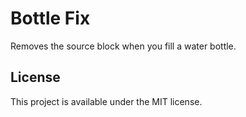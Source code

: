 # Bottle Fix

Removes the source block when you fill a water bottle.

## License

This project is available under the MIT license.
